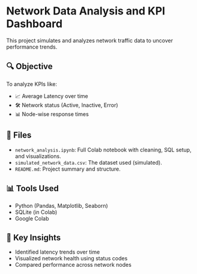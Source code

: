 # Network Data Analysis and KPI Dashboard

This project simulates and analyzes network traffic data to uncover performance trends.

## 🔍 Objective

To analyze KPIs like:
- 📈 Average Latency over time
- 🛠️ Network status (Active, Inactive, Error)
- 📊 Node-wise response times

## 📁 Files

- `network_analysis.ipynb`: Full Colab notebook with cleaning, SQL setup, and visualizations.
- `simulated_network_data.csv`: The dataset used (simulated).
- `README.md`: Project summary and structure.

## 📊 Tools Used

- Python (Pandas, Matplotlib, Seaborn)
- SQLite (in Colab)
- Google Colab

## 📌 Key Insights

- Identified latency trends over time
- Visualized network health using status codes
- Compared performance across network nodes

